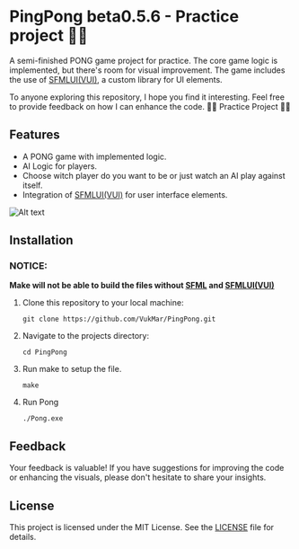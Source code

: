 # PingPong beta0.5.6 - Practice project 👨‍💻

A semi-finished PONG game project for practice. The core game logic is implemented, but there's room for visual improvement. The game includes the use of [SFMLUI(VUI)](https://github.com/VukMar/SFMLUI), a custom library for UI elements.

To anyone exploring this repository, I hope you find it interesting. Feel free to provide feedback on how I can enhance the code. 👨‍💻 Practice Project 👨‍🎓

## Features

- A PONG game with implemented logic.
- AI Logic for players.
- Choose witch player do you want to be or just watch an AI play against itself.
- Integration of [SFMLUI(VUI)](https://github.com/VukMar/SFMLUI) for user interface elements.

![Alt text](https://upww.screenrec.com/images/f_UpeVmLFdI8aE7v251Mfbqlg6z0hjZAQS.png)

## Installation

### NOTICE:
  **Make will not be able to build the files without [SFML](https://www.sfml-dev.org/) and  [SFMLUI(VUI)](https://github.com/VukMar/SFMLUI)**

1. Clone this repository to your local machine:

   ```
   git clone https://github.com/VukMar/PingPong.git
   ```
2. Navigate to the projects directory:

   ```
   cd PingPong
   ```
3. Run make to setup the file.

   ```
   make
   ```
4. Run Pong

   ```
   ./Pong.exe
   ```
## Feedback
Your feedback is valuable! If you have suggestions for improving the code or enhancing the visuals, please don't hesitate to share your insights.

## License
This project is licensed under the MIT License. See the [LICENSE](https://github.com/VukMar/PingPong/blob/master/LICENSE) file for details.
